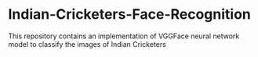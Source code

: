 # Indian-Cricketers-Face-Recognition
This repository contains an implementation of VGGFace neural network model to classify the images of Indian Cricketers
